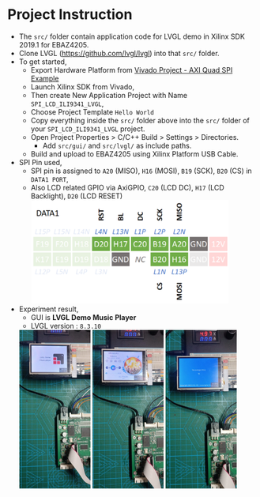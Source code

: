 # Project Instruction
- The `src/` folder contain application code for LVGL demo in Xilinx SDK 2019.1 for EBAZ4205.
- Clone LVGL (https://github.com/lvgl/lvgl) into that `src/` folder.
- To get started, 
    - Export Hardware Platform from [Vivado Project - AXI Quad SPI Example](../../../PYNQ/4_AxiQuadSPI/EBAZ4205_4_AXIQuadSPI.vivado/)
    - Launch Xilinx SDK from Vivado,
    - Then create New Application Project with Name `SPI_LCD_ILI9341_LVGL`,
    - Choose Project Template `Hello World`
    - Copy everything inside the `src/` folder above into the `src/` folder of your `SPI_LCD_ILI9341_LVGL` project. 
    - Open Project Properties > C/C++ Build > Settings > Directories. 
        - Add `src/gui/` and `src/lvgl/` as include paths.   
    - Build and upload to EBAZ4205 using Xilinx Platform USB Cable.
- SPI Pin used, 
    - SPI pin is assigned to `A20` (MISO), `H16` (MOSI), `B19` (SCK), `B20` (CS) in `DATA1 PORT`, 
    - Also LCD related GPIO via AxiGPIO, `C20` (LCD DC), `H17` (LCD Backlight), `D20` (LCD RESET)
        <img src="../../../resource/EBAZ4205_4_AXIQuadSPI_Pin.png" width="400px">
- Experiment result,
    - GUI is **LVGL Demo Music Player**
    - LVGL version : `8.3.10`<br>
    <img src="../../../resource/EBAZ4205_4_AXIQuadSPI_LVGL_1_Photo.jpeg" width="30%">
    <img src="../../../resource/EBAZ4205_4_AXIQuadSPI_LVGL_2_Photo.jpeg" width="30%">
    <img src="../../../resource/EBAZ4205_4_AXIQuadSPI_LVGL_3_Photo.jpeg" width="30%">